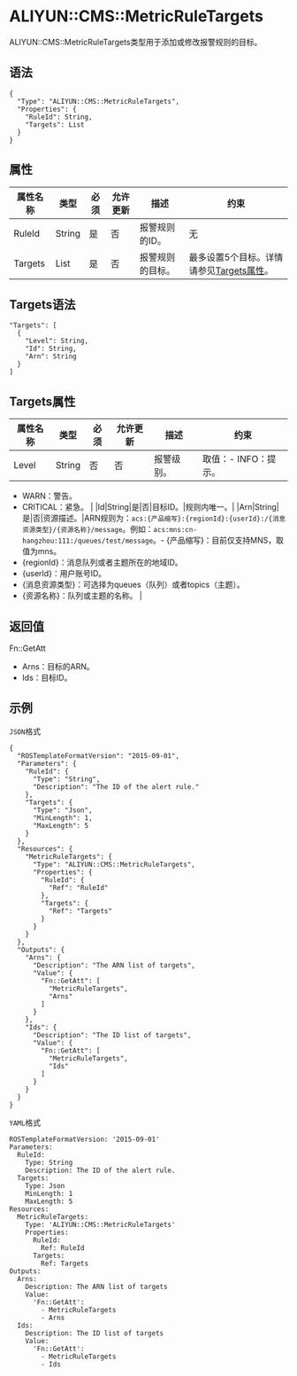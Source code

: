 # ALIYUN::CMS::MetricRuleTargets

ALIYUN::CMS::MetricRuleTargets类型用于添加或修改报警规则的目标。

## 语法

```
{
  "Type": "ALIYUN::CMS::MetricRuleTargets",
  "Properties": {
    "RuleId": String,
    "Targets": List
  }
}
```

## 属性

|属性名称|类型|必须|允许更新|描述|约束|
|----|--|--|----|--|--|
|RuleId|String|是|否|报警规则的ID。|无|
|Targets|List|是|否|报警规则的目标。|最多设置5个目标。详情请参见[Targets属性](#section_3g2_2as_gkt)。|

## Targets语法

```
"Targets": [
  {
    "Level": String,
    "Id": String,
    "Arn": String
  }
]
```

## Targets属性

|属性名称|类型|必须|允许更新|描述|约束|
|----|--|--|----|--|--|
|Level|String|否|否|报警级别。|取值：-   INFO：提示。
-   WARN：警告。
-   CRITICAL：紧急。 |
|Id|String|是|否|目标ID。|规则内唯一。|
|Arn|String|是|否|资源描述。|ARN规则为：`acs:{产品缩写}:{regionId}:{userId}:/{消息资源类型}/{资源名称}/message`。例如：`acs:mns:cn-hangzhou:111:/queues/test/message`。-   \{产品缩写\}：目前仅支持MNS，取值为mns。
-   \{regionId\}：消息队列或者主题所在的地域ID。
-   \{userId\}：用户账号ID。
-   \{消息资源类型\}：可选择为queues（队列）或者topics（主题）。
-   \{资源名称\}：队列或主题的名称。 |

## 返回值

Fn::GetAtt

-   Arns：目标的ARN。
-   Ids：目标ID。

## 示例

`JSON`格式

```
{
  "ROSTemplateFormatVersion": "2015-09-01",
  "Parameters": {
    "RuleId": {
      "Type": "String",
      "Description": "The ID of the alert rule."
    },
    "Targets": {
      "Type": "Json",
      "MinLength": 1,
      "MaxLength": 5
    }
  },
  "Resources": {
    "MetricRuleTargets": {
      "Type": "ALIYUN::CMS::MetricRuleTargets",
      "Properties": {
        "RuleId": {
          "Ref": "RuleId"
        },
        "Targets": {
          "Ref": "Targets"
        }
      }
    }
  },
  "Outputs": {
    "Arns": {
      "Description": "The ARN list of targets",
      "Value": {
        "Fn::GetAtt": [
          "MetricRuleTargets",
          "Arns"
        ]
      }
    },
    "Ids": {
      "Description": "The ID list of targets",
      "Value": {
        "Fn::GetAtt": [
          "MetricRuleTargets",
          "Ids"
        ]
      }
    }
  }
}
```

`YAML`格式

```
ROSTemplateFormatVersion: '2015-09-01'
Parameters:
  RuleId:
    Type: String
    Description: The ID of the alert rule.
  Targets:
    Type: Json
    MinLength: 1
    MaxLength: 5
Resources:
  MetricRuleTargets:
    Type: 'ALIYUN::CMS::MetricRuleTargets'
    Properties:
      RuleId:
        Ref: RuleId
      Targets:
        Ref: Targets
Outputs:
  Arns:
    Description: The ARN list of targets
    Value:
      'Fn::GetAtt':
        - MetricRuleTargets
        - Arns
  Ids:
    Description: The ID list of targets
    Value:
      'Fn::GetAtt':
        - MetricRuleTargets
        - Ids
```

